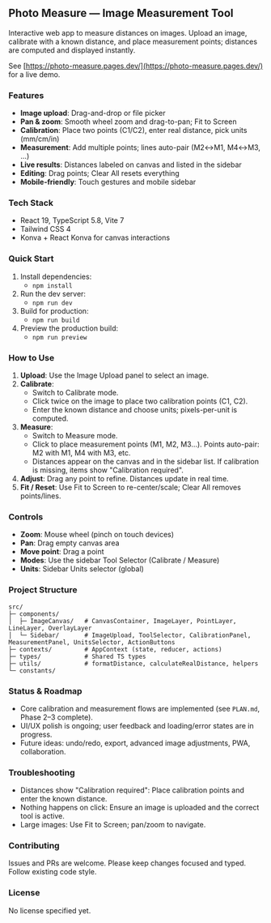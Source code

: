 ## Photo Measure — Image Measurement Tool

Interactive web app to measure distances on images. Upload an image, calibrate with a known distance, and place measurement points; distances are computed and displayed instantly.

See [https://photo-measure.pages.dev/](https://photo-measure.pages.dev/) for a live demo.

### Features
- **Image upload**: Drag-and-drop or file picker
- **Pan & zoom**: Smooth wheel zoom and drag-to-pan; Fit to Screen
- **Calibration**: Place two points (C1/C2), enter real distance, pick units (mm/cm/in)
- **Measurement**: Add multiple points; lines auto-pair (M2↔M1, M4↔M3, ...)
- **Live results**: Distances labeled on canvas and listed in the sidebar
- **Editing**: Drag points; Clear All resets everything
- **Mobile-friendly**: Touch gestures and mobile sidebar

### Tech Stack
- React 19, TypeScript 5.8, Vite 7
- Tailwind CSS 4
- Konva + React Konva for canvas interactions

### Quick Start
1. Install dependencies:
   - `npm install`
2. Run the dev server:
   - `npm run dev`
3. Build for production:
   - `npm run build`
4. Preview the production build:
   - `npm run preview`

### How to Use
1. **Upload**: Use the Image Upload panel to select an image.
2. **Calibrate**:
   - Switch to Calibrate mode.
   - Click twice on the image to place two calibration points (C1, C2).
   - Enter the known distance and choose units; pixels-per-unit is computed.
3. **Measure**:
   - Switch to Measure mode.
   - Click to place measurement points (M1, M2, M3...). Points auto-pair: M2 with M1, M4 with M3, etc.
   - Distances appear on the canvas and in the sidebar list. If calibration is missing, items show "Calibration required".
4. **Adjust**: Drag any point to refine. Distances update in real time.
5. **Fit / Reset**: Use Fit to Screen to re-center/scale; Clear All removes points/lines.

### Controls
- **Zoom**: Mouse wheel (pinch on touch devices)
- **Pan**: Drag empty canvas area
- **Move point**: Drag a point
- **Modes**: Use the sidebar Tool Selector (Calibrate / Measure)
- **Units**: Sidebar Units selector (global)

### Project Structure
```
src/
├─ components/
│  ├─ ImageCanvas/   # CanvasContainer, ImageLayer, PointLayer, LineLayer, OverlayLayer
│  └─ Sidebar/       # ImageUpload, ToolSelector, CalibrationPanel, MeasurementPanel, UnitsSelector, ActionButtons
├─ contexts/         # AppContext (state, reducer, actions)
├─ types/            # Shared TS types
├─ utils/            # formatDistance, calculateRealDistance, helpers
└─ constants/
```

### Status & Roadmap
- Core calibration and measurement flows are implemented (see `PLAN.md`, Phase 2–3 complete).
- UI/UX polish is ongoing; user feedback and loading/error states are in progress.
- Future ideas: undo/redo, export, advanced image adjustments, PWA, collaboration.

### Troubleshooting
- Distances show "Calibration required": Place calibration points and enter the known distance.
- Nothing happens on click: Ensure an image is uploaded and the correct tool is active.
- Large images: Use Fit to Screen; pan/zoom to navigate.

### Contributing
Issues and PRs are welcome. Please keep changes focused and typed. Follow existing code style.

### License
No license specified yet.
